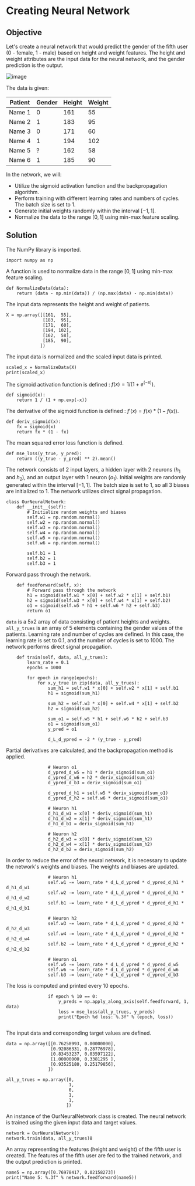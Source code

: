 # Creating Neural Network


## Objective

Let's create a neural network that would predict the gender of the fifth user ($0$ - female, $1$ - male) based on height and weight features. The height and weight attributes are the input data for the neural network, and the gender prediction is the output. 

![image]()

The data is given:

| Patient | Gender | Height | Weight |
| ------- | ------ | ------ | ------ |
| Name 1  | 0      | 161    | 55     |
| Name 2  | 1      | 183    | 95     |
| Name 3  | 0      | 171    | 60     |
| Name 4  | 1      | 194    | 102    |
| Name 5  | ?      | 162    | 58     |
| Name 6  | 1      | 185    | 90     |


In the network, we will:

- Utilize the sigmoid activation function and the backpropagation algorithm. 
- Perform training with different learning rates and numbers of cycles. The batch size is set to $1$. 
- Generate initial weights randomly within the interval $[-1,1]$. 
- Normalize the data to the range $[0,1]$ using min-max feature scaling.

## Solution

The NumPy library is imported.
```
import numpy as np
```

A function is used to normalize data in the range $[0, 1]$ using min-max feature scaling.
```
def NormalizeData(data):
    return (data - np.min(data)) / (np.max(data) - np.min(data))
```

The input data represents the height and weight of patients.
```
X = np.array([[161,  55],
              [183,  95],
              [171,  60],
              [194, 102],
              [162,  58],
              [185,  90],
             ])
```

The input data is normalized and the scaled input data is printed.
```
scaled_x = NormalizeData(X)
print(scaled_x)
```

The sigmoid activation function is defined : $f(x) = 1 / (1 + e^{(-x)})$.
```
def sigmoid(x):
    return 1 / (1 + np.exp(-x))
```

The derivative of the sigmoid function is defined : $f'(x) = f(x) * (1 - f(x))$.
```
def deriv_sigmoid(x):
    fx = sigmoid(x)
    return fx * (1 - fx)
```

The mean squared error loss function is defined.
```
def mse_loss(y_true, y_pred):
    return ((y_true - y_pred) ** 2).mean()
```

The network consists of $2$ input layers, a hidden layer with $2$ neurons ($h_1$ and $h_2$), and an output layer with $1$ neuron ($o_1$). Initial weights are randomly generated within the interval $[-1,1]$. The batch size is set to $1$, so all $3$ biases are initialized to $1$. The network utilizes direct signal propagation.
```
class OurNeuralNetwork:
    def __init__(self):
        # Initialize random weights and biases
        self.w1 = np.random.normal()
        self.w2 = np.random.normal()
        self.w3 = np.random.normal()
        self.w4 = np.random.normal()
        self.w5 = np.random.normal()
        self.w6 = np.random.normal()
        
        self.b1 = 1
        self.b2 = 1
        self.b3 = 1
```

Forward pass through the network.
```
    def feedforward(self, x):
        # Forward pass through the network
        h1 = sigmoid(self.w1 * x[0] + self.w2 * x[1] + self.b1)
        h2 = sigmoid(self.w3 * x[0] + self.w4 * x[1] + self.b2)
        o1 = sigmoid(self.w5 * h1 + self.w6 * h2 + self.b3)
        return o1
```

`data` is a $5$x$2$ array of data consisting of patient heights and weights. `all_y_trues` is an array of $5$ elements containing the gender values of the patients. Learning rate and number of cycles are defined. In this case, the learning rate is set to $0.1$, and the number of cycles is set to $1000$. The network performs direct signal propagation.
```
    def train(self, data, all_y_trues):
        learn_rate = 0.1
        epochs = 1000
        
        for epoch in range(epochs):
            for x,y_true in zip(data, all_y_trues):
                sum_h1 = self.w1 * x[0] + self.w2 * x[1] + self.b1
                h1 = sigmoid(sum_h1)
                
                sum_h2 = self.w3 * x[0] + self.w4 * x[1] + self.b2
                h2 = sigmoid(sum_h2)
                
                sum_o1 = self.w5 * h1 + self.w6 * h2 + self.b3
                o1 = sigmoid(sum_o1)
                y_pred = o1
                
                d_L_d_ypred = -2 * (y_true - y_pred)
```

Partial derivatives are calculated, and the backpropagation method is applied.
```
                # Neuron o1
                d_ypred_d_w5 = h1 * deriv_sigmoid(sum_o1)
                d_ypred_d_w6 = h2 * deriv_sigmoid(sum_o1)
                d_ypred_d_b3 = deriv_sigmoid(sum_o1)
                
                d_ypred_d_h1 = self.w5 * deriv_sigmoid(sum_o1)
                d_ypred_d_h2 = self.w6 * deriv_sigmoid(sum_o1)   
                
                # Neuron h1
                d_h1_d_w1 = x[0] * deriv_sigmoid(sum_h1)
                d_h1_d_w2 = x[1] * deriv_sigmoid(sum_h1)
                d_h1_d_b1 = deriv_sigmoid(sum_h1)
                
                # Neuron h2
                d_h2_d_w3 = x[0] * deriv_sigmoid(sum_h2)
                d_h2_d_w4 = x[1] * deriv_sigmoid(sum_h2)
                d_h2_d_b2 = deriv_sigmoid(sum_h2)
```


In order to reduce the error of the neural network, it is necessary to update the network's weights and biases. The weights and biases are updated.
```
                # Neuron h1
                self.w1 -= learn_rate * d_L_d_ypred * d_ypred_d_h1 * d_h1_d_w1
                self.w2 -= learn_rate * d_L_d_ypred * d_ypred_d_h1 * d_h1_d_w2
                self.b1 -= learn_rate * d_L_d_ypred * d_ypred_d_h1 * d_h1_d_b1
                
                # Neuron h2
                self.w3 -= learn_rate * d_L_d_ypred * d_ypred_d_h2 * d_h2_d_w3
                self.w4 -= learn_rate * d_L_d_ypred * d_ypred_d_h2 * d_h2_d_w4
                self.b2 -= learn_rate * d_L_d_ypred * d_ypred_d_h2 * d_h2_d_b2
                
                # Neuron o1
                self.w5 -= learn_rate * d_L_d_ypred * d_ypred_d_w5
                self.w6 -= learn_rate * d_L_d_ypred * d_ypred_d_w6
                self.b3 -= learn_rate * d_L_d_ypred * d_ypred_d_b3
```

The loss is computed and printed every $10$ epochs.
```
                if epoch % 10 == 0:
                    y_preds = np.apply_along_axis(self.feedforward, 1, data)
                    loss = mse_loss(all_y_trues, y_preds)
                    print("Epoch %d loss: %.3f" % (epoch, loss))
                    
```

The input data and corresponding target values are defined.
```
data = np.array([[0.76258993, 0.00000000],
                 [0.92086331, 0.28776978],
                 [0.83453237, 0.03597122],
                 [1.00000000, 0.3381295 ],
                 [0.93525180, 0.25179856],
                ])

all_y_trues = np.array([0,
                        1,
                        0,
                        1,
                        1,
                       ])
```

An instance of the OurNeuralNetwork class is created. The neural network is trained using the given input data and target values.
```
network = OurNeuralNetwork()
network.train(data, all_y_trues)8
```


An array representing the features (height and weight) of the fifth user is created. The features of the fifth user are fed to the trained network, and the output prediction is printed.
```
name5 = np.array([0.76978417, 0.02158273])
print("Name 5: %.3f" % network.feedforward(name5))
```



